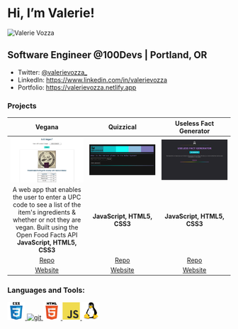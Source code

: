 # Hi, I’m Valerie!
![Valerie Vozza](https://user-images.githubusercontent.com/101529105/163921442-bffd97a6-a435-4dfb-aa79-5b3552dd981b.png)

## Software Engineer @100Devs | Portland, OR

* Twitter: [@valerievozza_](https://www.twitter.com/valerievozza_)
* LinkedIn: https://www.linkedin.com/in/valerievozza
* Portfolio: https://valerievozza.netlify.app

### Projects

| Vegana | Quizzical | Useless Fact Generator |
|:------:|:---------:|:----------------------:|
| ![Vegana Screenshot](https://github.com/valerievozza/portfolio/blob/main/images/vegana.png) | ![Quizzical Screenshot](https://github.com/valerievozza/portfolio/blob/main/images/quizzical.png) | ![Useless Facts Screenshot](https://github.com/valerievozza/portfolio/blob/main/images/useless-facts.png) |
| A web app that enables the user to enter a UPC code to see a list of the item's ingredients & whether or not they are vegan. Built using the Open Food Facts API **JavaScript, HTML5, CSS3** | **JavaScript, HTML5, CSS3** | **JavaScript, HTML5, CSS3** |
| [Repo](https://github.com/valerievozza/vegana) | [Repo](https://github.com/valerievozza/quizzical) | [Repo](https://github.com/valerievozza/useless-facts) |
[Website](https://vegana.netlify.app) | [Website](https://quizzical-trivia-game.netlify.app/) | [Website](https://useless-facts.netlify.app/) |


<h3 align="left">Languages and Tools:</h3>
<p align="left"> <a href="https://www.w3schools.com/css/" target="_blank" rel="noreferrer"> <img src="https://raw.githubusercontent.com/devicons/devicon/master/icons/css3/css3-original-wordmark.svg" alt="css3" width="40" height="40"/> </a> <a href="https://git-scm.com/" target="_blank" rel="noreferrer"> <img src="https://www.vectorlogo.zone/logos/git-scm/git-scm-icon.svg" alt="git" width="40" height="40"/> </a> <a href="https://www.w3.org/html/" target="_blank" rel="noreferrer"> <img src="https://raw.githubusercontent.com/devicons/devicon/master/icons/html5/html5-original-wordmark.svg" alt="html5" width="40" height="40"/> </a> <a href="https://developer.mozilla.org/en-US/docs/Web/JavaScript" target="_blank" rel="noreferrer"> <img src="https://raw.githubusercontent.com/devicons/devicon/master/icons/javascript/javascript-original.svg" alt="javascript" width="40" height="40"/> </a> <a href="https://www.linux.org/" target="_blank" rel="noreferrer"> <img src="https://raw.githubusercontent.com/devicons/devicon/master/icons/linux/linux-original.svg" alt="linux" width="40" height="40"/> </a> </p>

